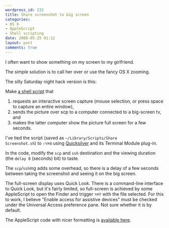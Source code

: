 ```yaml
---
wordpress_id: 232
title: Share screenshot to big screen
categories:
- OS X
- AppleScript
- Shell scripting
date: 2008-05-25 01:12
layout: post
comments: true
---
```

I often want to show something on my screen to my girlfriend.

The simple solution is to call her over or use the fancy OS X zooming.

The silly Saturday night hack version is this:

Make <a href="http://pastie.textmate.org/202864">a shell script</a> that
<ol>
<li>requests an interactive screen capture (mouse selection, or press space to capture an entire window),</li>
<li>sends the picture over scp to a computer connected to a big-screen tv, and</li>
<li>makes the latter computer show the picture full screen for a few seconds.</li>
</ol>

<!--more-->

I've tied the script (saved as <code>~/Library/Scripts/Share Screenshot.sh</code>) to <code>&#x21E7;&#x2325;&#x2318;4</code> using <a href="http://www.blacktree.com/">Quicksilver</a> and its Terminal Module plug-in.

In the code, modify the <code>scp</code> and <code>ssh</code> destination and the viewing duration (the <code>delay 8</code> (seconds) bit) to taste.

The <code>scp</code>/<code>ssh</code>ing adds some overhead, so there is a delay of a few seconds between taking the screenshot and seeing it on the big screen.

The full-screen display uses Quick Look. There is a command-line interface to Quick Look, but it's fairly limited, so full-screen is achieved by some AppleScript to open the Finder and trigger <code>&#x2325;&#x2318;Y</code> with the file selected. For this to work, I believe "Enable access for assistive devices" must be checked under the Universal Access preference pane. Not sure whether it is by default.

The AppleScript code with nicer formatting is <a href="http://pastie.textmate.org/202865">available here</a>.
